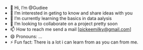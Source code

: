 - 👋 Hi, I’m @Gudiee
- 👀 I’m interested in geting to know and share ideas with  you
- 🌱 I’m currently learning the basics in data aalysis
- 💞️ I’m looking to collaborate on a project pretty soon
- 📫 How to reach me send a mail [pickeemilky@gmail.com]
- 😄 Pronouns: ...
- ⚡ Fun fact: There is a lot i can learn from as you can from me.

<!---
Gudiee/Gudiee is a ✨ special ✨ repository because its `README.md` (this file) appears on your GitHub profile.
You can click the Preview link to take a look at your changes.
--->
